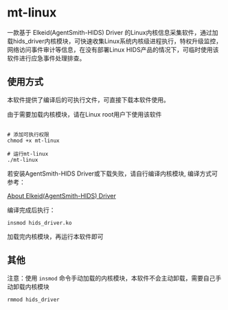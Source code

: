 # mt-linux

一款基于 Elkeid(AgentSmith-HIDS) Driver 的Linux内核信息采集软件，通过加载hids_driver内核模块，可快速收集Linux系统内核级进程执行，特权升级监控，网络访问事件审计等信息，在没有部署Linux HIDS产品的情况下，可临时使用该软件进行应急事件处理排查。

## 使用方式

本软件提供了编译后的可执行文件，可直接下载本软件使用。

由于需要加载内核模块，请在Linux root用户下使用该软件
```shell script

# 添加可执行权限
chmod +x mt-linux

# 运行mt-linux
./mt-linux

```


若安装AgentSmith-HIDS Driver或下载失败，请自行编译内核模块,
编译方式可参考：

[About Elkeid(AgentSmith-HIDS) Driver](https://github.com/bytedance/Elkeid/blob/main/driver/README-zh_CN.md)

编译完成后执行：
```shell script
insmod hids_driver.ko
```
加载完内核模块，再运行本软件即可




## 其他
注意：使用 ` insmod ` 命令手动加载的内核模块，本软件不会主动卸载，需要自己手动卸载内核模块


```shell script
rmmod hids_driver
```